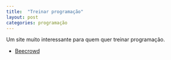 ```yaml
---
title:  "Treinar programação"
layout: post
categories: programação
---
```


Um site muito interessante para quem quer treinar programação.  


- [Beecrowd](https://www.beecrowd.com.br/judge/en/login)  

